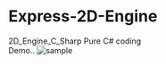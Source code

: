 # Express-2D-Engine
2D_Engine_C_Sharp
Pure C# coding </br>
Demo..
![sample](https://user-images.githubusercontent.com/26097164/134928054-4d7d2136-f984-4e9f-aa38-22e37cbe2571.png)
